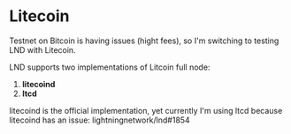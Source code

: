 # Litecoin

Testnet on Bitcoin is having issues (hight fees), so I'm switching to testing LND with Litecoin.

LND supports two implementations of Litcoin full node: 
1. **litecoind**
2. **ltcd**

litecoind is the official implementation, yet
currently I'm using ltcd because litecoind has an issue: lightningnetwork/lnd#1854
